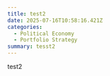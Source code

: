 ```yaml
---
title: test2
date: 2025-07-16T10:58:16.421Z
categories:
  - Political Economy
  - Portfolio Strategy
summary: tesst2
---
```

t﻿est2